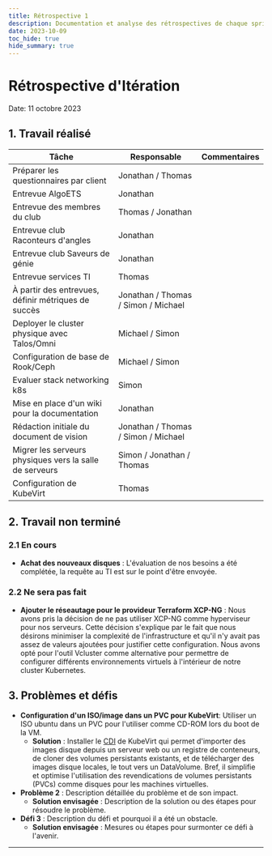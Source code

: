 ```yaml
---
title: Rétrospective 1
description: Documentation et analyse des rétrospectives de chaque sprint.
date: 2023-10-09
toc_hide: true
hide_summary: true
---
```

# Rétrospective d'Itération

Date: 11 octobre 2023

## 1. Travail réalisé

| Tâche | Responsable | Commentaires |
|-------|-------------|--------------|
| Préparer les questionnaires par client | Jonathan / Thomas |  |
| Entrevue AlgoETS | Jonathan |  |
| Entrevue des membres du club | Thomas / Jonathan |  |
| Entrevue club Raconteurs d'angles | Jonathan |  |
| Entrevue club Saveurs de génie | Jonathan |  |
| Entrevue services TI | Thomas |  |
| À partir des entrevues, définir métriques de succès | Jonathan / Thomas / Simon / Michael |  |
| Deployer le cluster physique avec Talos/Omni | Michael / Simon |  |
| Configuration de base de Rook/Ceph | Michael / Simon |  |
| Evaluer stack networking k8s | Simon |  |
| Mise en place d'un wiki pour la documentation | Jonathan |  |
| Rédaction initiale du document de vision | Jonathan / Thomas / Simon / Michael |  |
| Migrer les serveurs physiques vers la salle de serveurs | Simon / Jonathan / Thomas |  |
| Configuration de KubeVirt | Thomas |  |

## 2. Travail non terminé

### 2.1 En cours
- **Achat des nouveaux disques** : L'évaluation de nos besoins a été complétée, la requête au TI est sur le point d'être envoyée.

### 2.2 Ne sera pas fait
- **Ajouter le réseautage pour le provideur Terraform XCP-NG** : Nous avons pris la décision de ne pas utiliser XCP-NG comme hyperviseur pour nos serveurs. Cette décision s'explique par le fait que nous désirons minimiser la complexité de l'infrastructure et qu'il n'y avait pas assez de valeurs ajoutées pour justifier cette configuration. Nous avons opté pour l'outil Vcluster comme alternative pour permettre de configurer différents environnements virtuels à l'intérieur de notre cluster Kubernetes.

## 3. Problèmes et défis
- **Configuration d'un ISO/image dans un PVC pour KubeVirt**: Utiliser un ISO ubuntu dans un PVC pour l'utiliser comme CD-ROM lors du boot de la VM.
    - **Solution** : Installer le [CDI](https://kubevirt.io/user-guide/operations/containerized_data_importer/) de KubeVirt qui permet d'importer des images disque depuis un serveur web ou un registre de conteneurs, de cloner des volumes persistants existants, et de télécharger des images disque locales, le tout vers un DataVolume. Bref, il simplifie et optimise l'utilisation des revendications de volumes persistants (PVCs) comme disques pour les machines virtuelles.
- **Problème 2** : Description détaillée du problème et de son impact.
    - **Solution envisagée** : Description de la solution ou des étapes pour résoudre le problème.
- **Défi 3** : Description du défi et pourquoi il a été un obstacle.
    - **Solution envisagée** : Mesures ou étapes pour surmonter ce défi à l'avenir.

---

